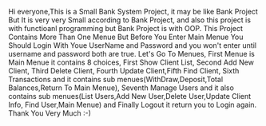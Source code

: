 Hi everyone,This is a Small Bank System Project, it may be like Bank Project But It is very very Small according to Bank Project, 
and also this project is with functioanl programming but Bank Project is with OOP.
This Project Contains More Than One Menue But Before You Enter Main Menue You Should Login With Youe UserName and Password and you won't enter until username and password both are true.
Let's Go To Menues, First Menue is Main Menue it contains 8 choices, First Show Client List, Second Add New Client, Third Delete Client, Fourth Update Client,Fifth Find Client,
Sixth Transactions and it contains sub menues(WithDraw,Deposit,Total Balances,Return To Main Menue), Seventh Manage Users and it also contains sub menues(List Users,Add New User,Delete User,Update Client Info,
Find User,Main Menue) and Finally Logout it return you to Login again.
Thank You Very Much :-)
